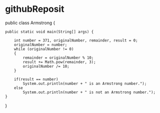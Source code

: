 # githubReposit
public class Armstrong {

    public static void main(String[] args) {
        
        int number = 371, originalNumber, remainder, result = 0;
        originalNumber = number;
        while (originalNumber != 0)
        {
            remainder = originalNumber % 10;
            result += Math.pow(remainder, 3);
            originalNumber /= 10;
        }

        if(result == number)
            System.out.println(number + " is an Armstrong number.");
        else
            System.out.println(number + " is not an Armstrong number.");
    }
}